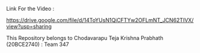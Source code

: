 Link For the Video :

https://drive.google.com/file/d/14ToYUsN1QiCFTYw2OFLmNT_JCN62TIVX/view?usp=sharing


This Repository belongs to Chodavarapu Teja Krishna Prabhath (20BCE2740) : Team 347
